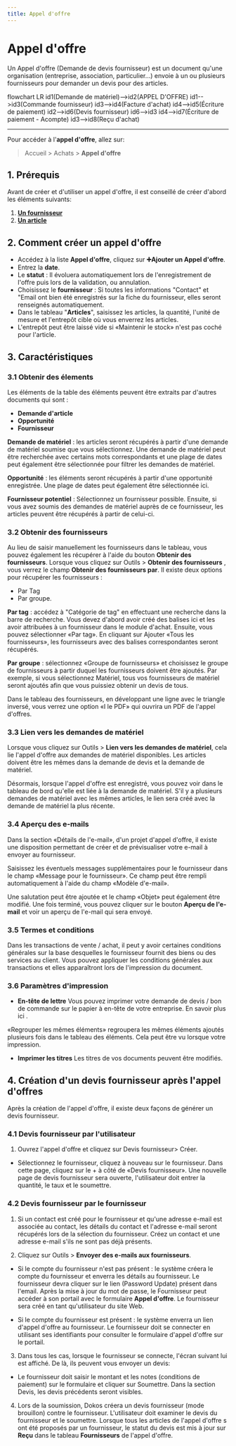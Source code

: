 ```yaml
---
title: Appel d'offre
---
```


# Appel d'offre
Un Appel d'offre (Demande de devis fournisseur) est un document qu'une organisation (entreprise, association, particulier...) envoie à un ou plusieurs fournisseurs pour demander un devis pour des articles.

<mermaid>
flowchart LR
	id1(Demande de matériel)-->id2(APPEL D'OFFRE)
  id1-->id3(Commande fournisseur)
  id3-->id4(Facture d'achat)
  id4-->id5(Écriture de paiement)
  id2-->id6(Devis fournisseur)
  id6-->id3
  id4-->id7(Écriture de paiement - Acompte)
  id3-->id8(Reçu d'achat)
</mermaid>

---

Pour accéder à l'**appel d'offre**, allez sur:

> Accueil > Achats > **Appel d'offre**

## 1. Prérequis

Avant de créer et d'utiliser un appel d'offre, il est conseillé de créer d'abord les éléments suivants:

1. **[Un fournisseur](/dokos/parametrage/fournisseurs)**
2. **[Un article](/dokos/parametrage/articles)**

## 2. Comment créer un appel d'offre

- Accédez à la liste **Appel d'offre**, cliquez sur **:heavy_plus_sign:Ajouter un Appel d'offre**.
- Entrez la **date**.
- Le **statut** : Il évoluera automatiquement lors de l'enregistrement de l'offre puis lors de la validation, ou annulation.
- Choisissez le **fournisseur** : Si toutes les informations "Contact" et "Email ont bien été enregistrés sur la fiche du fournisseur, elles seront renseignés automatiquement.
- Dans le tableau "**Articles**", saisissez les articles, la quantité, l'unité de mesure et l'entrepôt cible où vous enverrez les articles.
- L'entrepôt peut être laissé vide si «Maintenir le stock» n'est pas coché pour l'article.

## 3. Caractéristiques

### 3.1 Obtenir des élements

Les éléments de la table des éléments peuvent être extraits par d'autres documents qui sont : 
- **Demande d'article**
- **Opportunité**
- **Fournisseur**

**Demande de matériel** : les articles seront récupérés à partir d'une demande de matériel soumise que vous sélectionnez. Une demande de matériel peut être recherchée avec certains mots correspondants et une plage de dates peut également être sélectionnée pour filtrer les demandes de matériel.

**Opportunité** : les éléments seront récupérés à partir d'une opportunité enregistrée. Une plage de dates peut également être sélectionnée ici.

**Fournisseur potentiel** : Sélectionnez un fournisseur possible. Ensuite, si vous avez soumis des demandes de matériel auprès de ce fournisseur, les articles peuvent être récupérés à partir de celui-ci.

### 3.2 Obtenir des fournisseurs

Au lieu de saisir manuellement les fournisseurs dans le tableau, vous pouvez également les récupérer à l'aide du bouton **Obtenir des fournisseurs**. Lorsque vous cliquez sur Outils > **Obtenir des fournisseurs** , vous verrez le champ **Obtenir des fournisseurs par**. Il existe deux options pour récupérer les fournisseurs : 
- Par Tag
- Par groupe.

**Par tag** : accédez à "Catégorie de tag" en effectuant une recherche dans la barre de recherche. Vous devez d'abord avoir créé des balises ici et les avoir attribuées à un fournisseur dans le module d'achat. Ensuite, vous pouvez sélectionner «Par tag». En cliquant sur Ajouter «Tous les fournisseurs», les fournisseurs avec des balises correspondantes seront récupérés.

**Par groupe** : sélectionnez «Groupe de fournisseurs» et choisissez le groupe de fournisseurs à partir duquel les fournisseurs doivent être ajoutés. Par exemple, si vous sélectionnez Matériel, tous vos fournisseurs de matériel seront ajoutés afin que vous puissiez obtenir un devis de tous.

Dans le tableau des fournisseurs, en développant une ligne avec le triangle inversé, vous verrez une option «I le PDF» qui ouvrira un PDF de l'appel d'offres.

### 3.3 Lien vers les demandes de matériel

Lorsque vous cliquez sur Outils > **Lien vers les demandes de matériel**, cela lie l'appel d'offre aux demandes de matériel disponibles. Les articles doivent être les mêmes dans la demande de devis et la demande de matériel.

Désormais, lorsque l'appel d'offre est enregistré, vous pouvez voir dans le tableau de bord qu'elle est liée à la demande de matériel. S'il y a plusieurs demandes de matériel avec les mêmes articles, le lien sera créé avec la demande de matériel la plus récente.

### 3.4 Aperçu des e-mails

Dans la section «Détails de l'e-mail», d'un projet d'appel d'offre, il existe une disposition permettant de créer et de prévisualiser votre e-mail à envoyer au fournisseur.

Saisissez les éventuels messages supplémentaires pour le fournisseur dans le champ «Message pour le fournisseur». Ce champ peut être rempli automatiquement à l'aide du champ «Modèle d'e-mail».

Une salutation peut être ajoutée et le champ «Objet» peut également être modifié. Une fois terminé, vous pouvez cliquer sur le bouton **Aperçu de l'e-mail** et voir un aperçu de l'e-mail qui sera envoyé.

### 3.5 Termes et conditions

Dans les transactions de vente / achat, il peut y avoir certaines conditions générales sur la base desquelles le fournisseur fournit des biens ou des services au client. Vous pouvez appliquer les conditions générales aux transactions et elles apparaîtront lors de l'impression du document.

### 3.6 Paramètres d'impression

- **En-tête de lettre**
Vous pouvez imprimer votre demande de devis / bon de commande sur le papier à en-tête de votre entreprise. En savoir plus ici .

«Regrouper les mêmes éléments» regroupera les mêmes éléments ajoutés plusieurs fois dans le tableau des éléments. Cela peut être vu lorsque votre impression.

- **Imprimer les titres** 
Les titres de vos documents peuvent être modifiés.

## 4. Création d'un devis fournisseur après l'appel d'offres 

Après la création de l'appel d'offre, il existe deux façons de générer un devis fournisseur.

### 4.1 Devis fournisseur par l'utilisateur

1. Ouvrez l'appel d'offre et cliquez sur Devis fournisseur> Créer.

- Sélectionnez le fournisseur, cliquez à nouveau sur le fournisseur. Dans cette page, cliquez sur le + à côté de «Devis fournisseur». Une nouvelle page de devis fournisseur sera ouverte, l'utilisateur doit entrer la quantité, le taux et le soumettre.

### 4.2 Devis fournisseur par le fournisseur

1. Si un contact est créé pour le fournisseur et qu'une adresse e-mail est associée au contact, les détails du contact et l'adresse e-mail seront récupérés lors de la sélection du fournisseur. Créez un contact et une adresse e-mail s'ils ne sont pas déjà présents.

2. Cliquez sur Outils > **Envoyer des e-mails aux fournisseurs**. 

- Si le compte du fournisseur n'est pas présent : le système créera le compte du fournisseur et enverra les détails au fournisseur. Le fournisseur devra cliquer sur le lien (Password Update) présent dans l'email. Après la mise à jour du mot de passe, le Fournisseur peut accéder à son portail avec le formulaire **Appel d'offre**. Le fournisseur sera créé en tant qu'utilisateur du site Web.

- Si le compte du fournisseur est présent : le système enverra un lien d'appel d'offre au fournisseur. Le fournisseur doit se connecter en utilisant ses identifiants pour consulter le formulaire d'appel d'offre sur le portail.

3. Dans tous les cas, lorsque le fournisseur se connecte, l'écran suivant lui est affiché. De là, ils peuvent vous envoyer un devis:

- Le fournisseur doit saisir le montant et les notes (conditions de paiement) sur le formulaire et cliquer sur Soumettre. Dans la section Devis, les devis précédents seront visibles.

4. Lors de la soumission, Dokos créera un devis fournisseur (mode brouillon) contre le fournisseur. L'utilisateur doit examiner le devis du fournisseur et le soumettre. Lorsque tous les articles de l'appel d'offre s ont été proposés par un fournisseur, le statut du devis est mis à jour sur **Reçu** dans le tableau **Fournisseurs** de l'appel d'offre.

